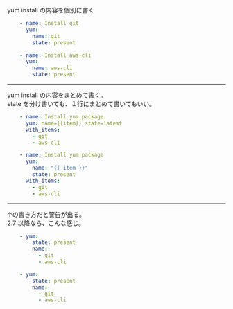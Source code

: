 yum install の内容を個別に書く  

```yaml
    - name: Install git
      yum:
        name: git
        state: present

    - name: Install aws-cli
      yum:
        name: aws-cli
        state: present
```

__________________________________________
yum install の内容をまとめて書く。  
state を分け書いても、１行にまとめて書いてもいい。

```yaml
    - name: Install yum package
      yum: name={{item}} state=latest
      with_items:
        - git
        - aws-cli
```

```yaml
    - name: Install yum package
      yum:
        name: "{{ item }}"
        state: present
      with_items:
        - git
        - aws-cli
```

__________________________________________
↑の書き方だと警告が出る。  
2.7 以降なら、こんな感じ。  


```yaml
    - yum:
        state: present
        name:
          - git
          - aws-cli
```


```yaml
    - yum:
        state: present
        name:
          - git
          - aws-cli
```



